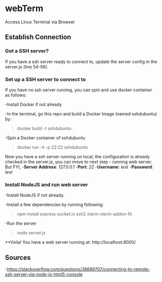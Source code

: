 # webTerm
Access Linux Terminal via Browser

## Establish Connection

### Got a SSH server?
If you have a ssh server ready to connect to, update the server config in the server.js (line 54-56).

### Set up a SSH server to connect to

If you have no ssh server running, you can spin and use docker container as follows:

-Install Docker if not already

-In the terminal, go this repo and build a Docker Image (named sshdubuntu) by:
>docker build -t sshdubuntu .

-Spin a Docker container of sshdubuntu
>docker run -it -p 22:22 sshdubuntu

Now you have a ssh server running on local, the configuration is already checked in the server.js, you can move to next step - running web server.
But FYI,
-**Server Address**: *127.0.0.1*
-**Port**: *22*
-**Username**: *test*
-**Password**: *test*


### Install NodeJS and run web server

-Install NodeJS if not already.

-Install a few dependencies by running following:

>npm install express socket.io ssh2 xterm xterm-addon-fit

-Run the server
>node server.js


**Voila! You have a web server running at: http://localhost:8000/


## Sources
-https://stackoverflow.com/questions/38689707/connecting-to-remote-ssh-server-via-node-js-html5-console
